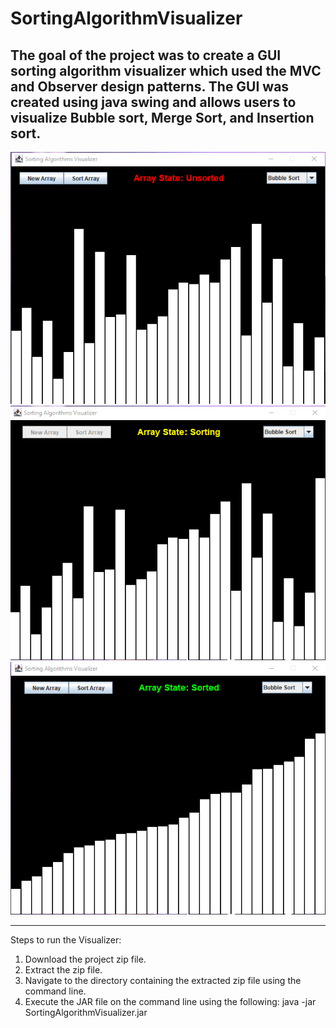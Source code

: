 # SortingAlgorithmVisualizer
The goal of the project was to create a GUI sorting algorithm visualizer which used the MVC and Observer design patterns. The GUI was created using java swing and allows users to visualize Bubble sort, Merge Sort, and Insertion sort.  
---
![](images/UnsortedArray.png)
![](images/SortingArray.png)
![](images/SortedArray.png)

---
Steps to run the Visualizer:
1. Download the project zip file.
2. Extract the zip file.
3. Navigate to the directory containing the extracted zip file using the command line.
4. Execute the JAR file on the command line using the following: java -jar SortingAlgorithmVisualizer.jar
